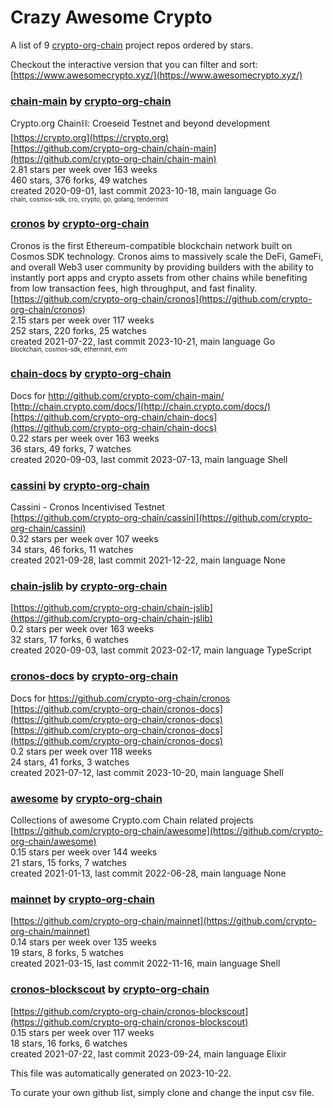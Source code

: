 # Crazy Awesome Crypto
A list of 9 [crypto-org-chain](https://github.com/crypto-org-chain) project repos ordered by stars.  

Checkout the interactive version that you can filter and sort: 
[https://www.awesomecrypto.xyz/](https://www.awesomecrypto.xyz/)  


### [chain-main](https://github.com/crypto-org-chain/chain-main) by [crypto-org-chain](https://github.com/crypto-org-chain)  
Crypto.org Chain⛓: Croeseid Testnet and beyond development  
[https://crypto.org](https://crypto.org)  
[https://github.com/crypto-org-chain/chain-main](https://github.com/crypto-org-chain/chain-main)  
2.81 stars per week over 163 weeks  
460 stars, 376 forks, 49 watches  
created 2020-09-01, last commit 2023-10-18, main language Go  
<sub><sup>chain, cosmos-sdk, cro, crypto, go, golang, tendermint</sup></sub>


### [cronos](https://github.com/crypto-org-chain/cronos) by [crypto-org-chain](https://github.com/crypto-org-chain)  
Cronos is the first Ethereum-compatible blockchain network built on Cosmos SDK technology. Cronos aims to massively scale the DeFi, GameFi, and overall Web3 user community by providing builders with the ability to instantly port apps and crypto assets from other chains while benefiting from low transaction fees, high throughput, and fast finality.  
[https://github.com/crypto-org-chain/cronos](https://github.com/crypto-org-chain/cronos)  
2.15 stars per week over 117 weeks  
252 stars, 220 forks, 25 watches  
created 2021-07-22, last commit 2023-10-21, main language Go  
<sub><sup>blockchain, cosmos-sdk, ethermint, evm</sup></sub>


### [chain-docs](https://github.com/crypto-org-chain/chain-docs) by [crypto-org-chain](https://github.com/crypto-org-chain)  
Docs for http://github.com/crypto-com/chain-main/  
[http://chain.crypto.com/docs/](http://chain.crypto.com/docs/)  
[https://github.com/crypto-org-chain/chain-docs](https://github.com/crypto-org-chain/chain-docs)  
0.22 stars per week over 163 weeks  
36 stars, 49 forks, 7 watches  
created 2020-09-03, last commit 2023-07-13, main language Shell  


### [cassini](https://github.com/crypto-org-chain/cassini) by [crypto-org-chain](https://github.com/crypto-org-chain)  
Cassini - Cronos Incentivised Testnet  
[https://github.com/crypto-org-chain/cassini](https://github.com/crypto-org-chain/cassini)  
0.32 stars per week over 107 weeks  
34 stars, 46 forks, 11 watches  
created 2021-09-28, last commit 2021-12-22, main language None  


### [chain-jslib](https://github.com/crypto-org-chain/chain-jslib) by [crypto-org-chain](https://github.com/crypto-org-chain)  
  
[https://github.com/crypto-org-chain/chain-jslib](https://github.com/crypto-org-chain/chain-jslib)  
0.2 stars per week over 163 weeks  
32 stars, 17 forks, 6 watches  
created 2020-09-03, last commit 2023-02-17, main language TypeScript  


### [cronos-docs](https://github.com/crypto-org-chain/cronos-docs) by [crypto-org-chain](https://github.com/crypto-org-chain)  
Docs for https://github.com/crypto-org-chain/cronos  
[https://github.com/crypto-org-chain/cronos-docs](https://github.com/crypto-org-chain/cronos-docs)  
[https://github.com/crypto-org-chain/cronos-docs](https://github.com/crypto-org-chain/cronos-docs)  
0.2 stars per week over 118 weeks  
24 stars, 41 forks, 3 watches  
created 2021-07-12, last commit 2023-10-20, main language Shell  


### [awesome](https://github.com/crypto-org-chain/awesome) by [crypto-org-chain](https://github.com/crypto-org-chain)  
Collections of awesome Crypto.com Chain related projects  
[https://github.com/crypto-org-chain/awesome](https://github.com/crypto-org-chain/awesome)  
0.15 stars per week over 144 weeks  
21 stars, 15 forks, 7 watches  
created 2021-01-13, last commit 2022-06-28, main language None  


### [mainnet](https://github.com/crypto-org-chain/mainnet) by [crypto-org-chain](https://github.com/crypto-org-chain)  
  
[https://github.com/crypto-org-chain/mainnet](https://github.com/crypto-org-chain/mainnet)  
0.14 stars per week over 135 weeks  
19 stars, 8 forks, 5 watches  
created 2021-03-15, last commit 2022-11-16, main language Shell  


### [cronos-blockscout](https://github.com/crypto-org-chain/cronos-blockscout) by [crypto-org-chain](https://github.com/crypto-org-chain)  
  
[https://github.com/crypto-org-chain/cronos-blockscout](https://github.com/crypto-org-chain/cronos-blockscout)  
0.15 stars per week over 117 weeks  
18 stars, 16 forks, 6 watches  
created 2021-07-22, last commit 2023-09-24, main language Elixir  


This file was automatically generated on 2023-10-22.  

To curate your own github list, simply clone and change the input csv file.  